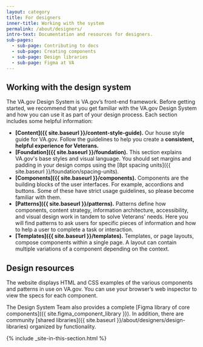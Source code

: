 ```yaml
---
layout: category
title: For designers
inner-title: Working with the system
permalink: /about/designers/
intro-text: Documentation and resources for designers.
sub-pages:
  - sub-page: Contributing to docs
  - sub-page: Creating components
  - sub-page: Design libraries
  - sub-page: Figma at VA
---
```


## Working with the design system

The VA.gov Design System is VA.gov’s front-end framework. Before getting started, we recommend that you get familiar with the VA.gov Design System and how you can use it as part of your design process. Each section includes some helpful information:

- **[Content]({{ site.baseurl }}/content-style-guide).** Our house style guide for VA.gov. Follow the guidelines to help you create a **consistent, helpful experience for Veterans.**
- **[Foundation]({{ site.baseurl }}/foundation).** This section explains VA.gov's base styles and visual language. You should set margins and padding in your design comps using the [8pt spacing units]({{ site.baseurl }}/foundation/spacing-units).
- **[Components]({{ site.baseurl }}/components).** Components are the building blocks of the user interfaces. For example, accordions and buttons. Some of these have strict usage guidelines, so please become familiar with them.
- **[Patterns]({{ site.baseurl }}/patterns).**  Patterns define how components, content strategy, information architecture, accessibility, and visual design work in tandem to solve Veterans' needs. Here you will find patterns to ask users for specific pieces of information and how to help a user to complete a task or interaction.
- **[Templates]({{ site.baseurl }}/templates).** Templates, or page layouts, compose components within a single page. A layout can contain multiple variations of a component depending on the context.

## Design resources

The website displays HTML and CSS examples of the various components and patterns in use on VA.gov. You can use your browser’s web inspector to view the specs for each component. 

The Design System Team also provides a complete [Figma library of core components]({{ site.figma_component_library }}). In addition, there are community [shared libraries]({{ site.baseurl }}/about/designers/design-libraries) organized by functionality.

{% include _site-in-this-section.html %}
